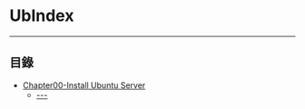 # UbIndex

* * *
## 目錄

-   [Chapter00-Install Ubuntu Server](https://github.com/CDS-ZUKYUN/OS_Ubuntu/blob/main/Chapter01-Install%20Ubuntu%20Server.md)
    -   [---](#uselogin)
